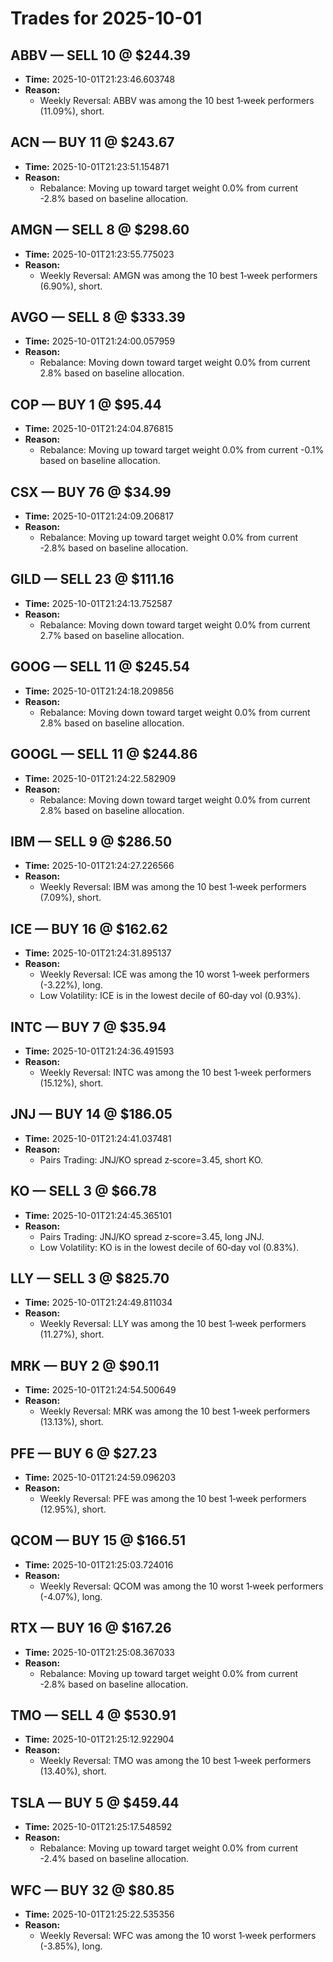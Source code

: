 # Trades for 2025-10-01

## ABBV — SELL 10 @ $244.39
- **Time:** 2025-10-01T21:23:46.603748
- **Reason:**
  - Weekly Reversal: ABBV was among the 10 best 1‑week performers (11.09%), short.

## ACN — BUY 11 @ $243.67
- **Time:** 2025-10-01T21:23:51.154871
- **Reason:**
  - Rebalance: Moving up toward target weight 0.0% from current -2.8% based on baseline allocation.

## AMGN — SELL 8 @ $298.60
- **Time:** 2025-10-01T21:23:55.775023
- **Reason:**
  - Weekly Reversal: AMGN was among the 10 best 1‑week performers (6.90%), short.

## AVGO — SELL 8 @ $333.39
- **Time:** 2025-10-01T21:24:00.057959
- **Reason:**
  - Rebalance: Moving down toward target weight 0.0% from current 2.8% based on baseline allocation.

## COP — BUY 1 @ $95.44
- **Time:** 2025-10-01T21:24:04.876815
- **Reason:**
  - Rebalance: Moving up toward target weight 0.0% from current -0.1% based on baseline allocation.

## CSX — BUY 76 @ $34.99
- **Time:** 2025-10-01T21:24:09.206817
- **Reason:**
  - Rebalance: Moving up toward target weight 0.0% from current -2.8% based on baseline allocation.

## GILD — SELL 23 @ $111.16
- **Time:** 2025-10-01T21:24:13.752587
- **Reason:**
  - Rebalance: Moving down toward target weight 0.0% from current 2.7% based on baseline allocation.

## GOOG — SELL 11 @ $245.54
- **Time:** 2025-10-01T21:24:18.209856
- **Reason:**
  - Rebalance: Moving down toward target weight 0.0% from current 2.8% based on baseline allocation.

## GOOGL — SELL 11 @ $244.86
- **Time:** 2025-10-01T21:24:22.582909
- **Reason:**
  - Rebalance: Moving down toward target weight 0.0% from current 2.8% based on baseline allocation.

## IBM — SELL 9 @ $286.50
- **Time:** 2025-10-01T21:24:27.226566
- **Reason:**
  - Weekly Reversal: IBM was among the 10 best 1‑week performers (7.09%), short.

## ICE — BUY 16 @ $162.62
- **Time:** 2025-10-01T21:24:31.895137
- **Reason:**
  - Weekly Reversal: ICE was among the 10 worst 1‑week performers (-3.22%), long.
  - Low Volatility: ICE is in the lowest decile of 60‑day vol (0.93%).

## INTC — BUY 7 @ $35.94
- **Time:** 2025-10-01T21:24:36.491593
- **Reason:**
  - Weekly Reversal: INTC was among the 10 best 1‑week performers (15.12%), short.

## JNJ — BUY 14 @ $186.05
- **Time:** 2025-10-01T21:24:41.037481
- **Reason:**
  - Pairs Trading: JNJ/KO spread z‑score=3.45, short KO.

## KO — SELL 3 @ $66.78
- **Time:** 2025-10-01T21:24:45.365101
- **Reason:**
  - Pairs Trading: JNJ/KO spread z‑score=3.45, long JNJ.
  - Low Volatility: KO is in the lowest decile of 60‑day vol (0.83%).

## LLY — SELL 3 @ $825.70
- **Time:** 2025-10-01T21:24:49.811034
- **Reason:**
  - Weekly Reversal: LLY was among the 10 best 1‑week performers (11.27%), short.

## MRK — BUY 2 @ $90.11
- **Time:** 2025-10-01T21:24:54.500649
- **Reason:**
  - Weekly Reversal: MRK was among the 10 best 1‑week performers (13.13%), short.

## PFE — BUY 6 @ $27.23
- **Time:** 2025-10-01T21:24:59.096203
- **Reason:**
  - Weekly Reversal: PFE was among the 10 best 1‑week performers (12.95%), short.

## QCOM — BUY 15 @ $166.51
- **Time:** 2025-10-01T21:25:03.724016
- **Reason:**
  - Weekly Reversal: QCOM was among the 10 worst 1‑week performers (-4.07%), long.

## RTX — BUY 16 @ $167.26
- **Time:** 2025-10-01T21:25:08.367033
- **Reason:**
  - Rebalance: Moving up toward target weight 0.0% from current -2.8% based on baseline allocation.

## TMO — SELL 4 @ $530.91
- **Time:** 2025-10-01T21:25:12.922904
- **Reason:**
  - Weekly Reversal: TMO was among the 10 best 1‑week performers (13.40%), short.

## TSLA — BUY 5 @ $459.44
- **Time:** 2025-10-01T21:25:17.548592
- **Reason:**
  - Rebalance: Moving up toward target weight 0.0% from current -2.4% based on baseline allocation.

## WFC — BUY 32 @ $80.85
- **Time:** 2025-10-01T21:25:22.535356
- **Reason:**
  - Weekly Reversal: WFC was among the 10 worst 1‑week performers (-3.85%), long.

